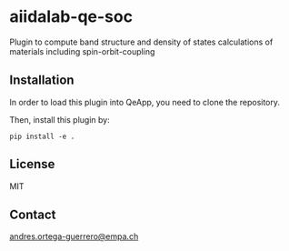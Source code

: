 # aiidalab-qe-soc
Plugin to compute band structure and density of states calculations of materials including spin-orbit-coupling


## Installation

In order to load this plugin into QeApp, you need to clone the repository.

Then, install this plugin by:

```shell
pip install -e .
```

## License

MIT

## Contact

andres.ortega-guerrero@empa.ch